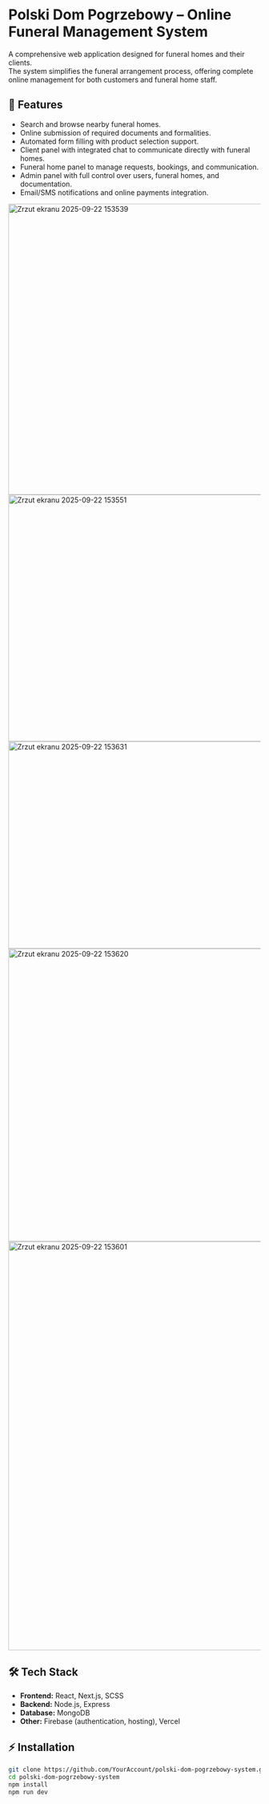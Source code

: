 # Polski Dom Pogrzebowy – Online Funeral Management System

A comprehensive web application designed for funeral homes and their clients.  
The system simplifies the funeral arrangement process, offering complete online management for both customers and funeral home staff.

## 🚀 Features
- Search and browse nearby funeral homes.  
- Online submission of required documents and formalities.  
- Automated form filling with product selection support.  
- Client panel with integrated chat to communicate directly with funeral homes.  
- Funeral home panel to manage requests, bookings, and communication.  
- Admin panel with full control over users, funeral homes, and documentation.  
- Email/SMS notifications and online payments integration.
<img width="732" height="580" alt="Zrzut ekranu 2025-09-22 153539" src="https://github.com/user-attachments/assets/3eda0bdb-4c03-4565-9b85-5393e66bd8bc" />
<img width="735" height="492" alt="Zrzut ekranu 2025-09-22 153551" src="https://github.com/user-attachments/assets/bed91e5e-bb7e-4864-a867-bf95eb748e1f" />
<img width="738" height="413" alt="Zrzut ekranu 2025-09-22 153631" src="https://github.com/user-attachments/assets/08993bc8-61e4-43f5-8e2b-8336acdf5c50" />
<img width="730" height="584" alt="Zrzut ekranu 2025-09-22 153620" src="https://github.com/user-attachments/assets/5ad91d73-f17c-4da7-9558-2f3abcf033b7" />
<img width="699" height="815" alt="Zrzut ekranu 2025-09-22 153601" src="https://github.com/user-attachments/assets/f589b5f5-cbb6-45d2-99ca-5e723e21ba95" />

## 🛠️ Tech Stack
- **Frontend:** React, Next.js, SCSS  
- **Backend:** Node.js, Express  
- **Database:** MongoDB  
- **Other:** Firebase (authentication, hosting), Vercel  

## ⚡ Installation
```bash
git clone https://github.com/YourAccount/polski-dom-pogrzebowy-system.git
cd polski-dom-pogrzebowy-system
npm install
npm run dev
